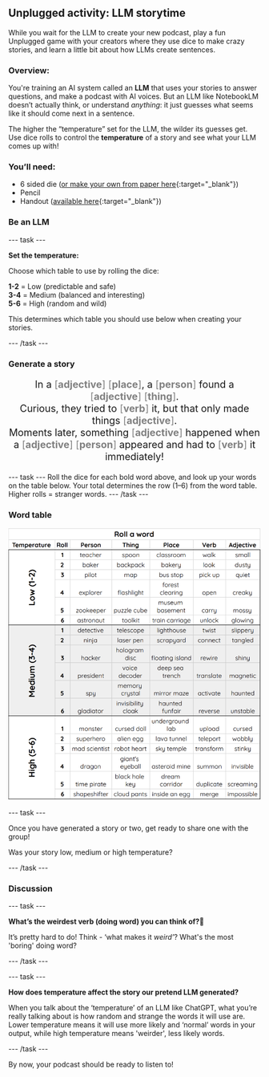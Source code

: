 ## Unplugged activity: LLM storytime

While you wait for the LLM to create your new podcast, play a fun Unplugged game with your creators where they use dice to make crazy stories, and learn a little bit about how LLMs create sentences.

### Overview:

You're training an AI system called an **LLM** that uses your stories to answer questions, and make a podcast with AI voices. But an LLM like NotebookLM doesn’t actually think, or understand *anything*: it just guesses what seems like it should come next in a sentence.

The higher the “temperature” set for the LLM, the wilder its guesses get. Use dice rolls to control the **temperature** of a story and see what your LLM comes up with!

### You’ll need:
- 6 sided die ([or make your own from paper here](resources/dice.pdf){:target="_blank"})
- Pencil
- Handout ([available here](resources/LLMStorytime_creator.pdf){:target="_blank"})

### Be an LLM

--- task ---

**Set the temperature:**

Choose which table to use by rolling the dice:

**1-2** \= Low (predictable and safe)  
**3-4** \= Medium (balanced and interesting)  
**5-6** \= High (random and wild)

This determines which table you should use below when creating your stories.

--- /task ---

### Generate a story

<p style="font-size: 1.4em; text-align: center;">
  In a <span style="color: grey;">[<strong>adjective</strong>]</span> <span style="color: grey;">[<strong>place</strong>]</span>, 
  a <span style="color: grey;">[<strong>person</strong>]</span> found a 
  <span style="color: grey;">[<strong>adjective</strong>]</span> <span style="color: grey;">[<strong>thing</strong>]</span>.<br>
  Curious, they tried to <span style="color: grey;">[<strong>verb</strong>]</span> it, 
  but that only made things <span style="color: grey;">[<strong>adjective</strong>]</span>.<br>
  Moments later, something <span style="color: grey;">[<strong>adjective</strong>]</span> happened 
  when a <span style="color: grey;">[<strong>adjective</strong>]</span> <span style="color: grey;">[<strong>person</strong>]</span> 
  appeared and had to <span style="color: grey;">[<strong>verb</strong>]</span> it immediately!
</p>

--- task ---
Roll the dice for each bold word above, and look up your words on the table below. 
Your total determines the row (1–6) from the word table. Higher rolls \= stranger words.
--- /task ---

###  Word table

![Table with dice rolls that generate a person, thing, place, verb and adjective, grouped by temperature: low, medium and high.](images/word_table.png)


--- task ---

Once you have generated a story or two, get ready to share one with the group!

Was your story low, medium or high temperature?

--- /task ---

### Discussion

--- task ---

**What’s the weirdest verb (doing word) you can think of?🤔**

It’s pretty hard to do! Think - ‘what makes it *weird’*? 
What's the most 'boring' doing word?

--- /task ---

--- task ---

**How does temperature affect the story our pretend LLM generated?** 

When you talk about the ‘temperature’ of an LLM like ChatGPT, what you’re really talking about is how random and strange the words it will use are. Lower temperature means it will use more likely and ‘normal’ words in your output, while high temperature means 'weirder', less likely words.

--- /task ---

By now, your podcast should be ready to listen to! 
